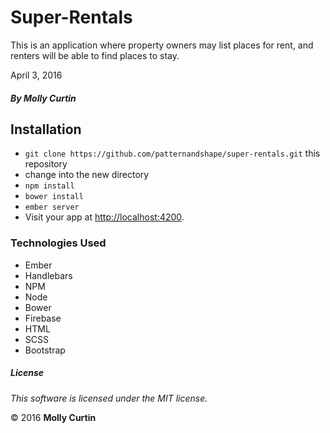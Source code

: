 # Super-Rentals

This is an application where property owners may list places for rent, and renters will be able to find places to stay.

April 3, 2016

##### By Molly Curtin

## Installation

* `git clone https://github.com/patternandshape/super-rentals.git` this repository
* change into the new directory
* `npm install`
* `bower install`
* `ember server`
* Visit your app at [http://localhost:4200](http://localhost:4200).

### Technologies Used

* Ember
* Handlebars
* NPM
* Node
* Bower
* Firebase
* HTML
* SCSS
* Bootstrap

##### License

*This software is licensed under the MIT license.*

&copy; 2016 **Molly Curtin**
